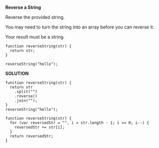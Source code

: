 **Reverse a String**

Reverse the provided string.

You may need to turn the string into an array before you can reverse it.

Your result must be a string.


```
function reverseString(str) {
  return str;
}

reverseString("hello");

```

**SOLUTION**

```
function reverseString(str) {
  return str
    .split("")
    .reverse()
    .join("");
}
reverseString("hello");

```
```
function reverseString(str) {
  for (var reversedStr = "", i = str.length - 1; i >= 0; i--) {
    reversedStr += str[i];
  }
  return reversedStr;
}
```
